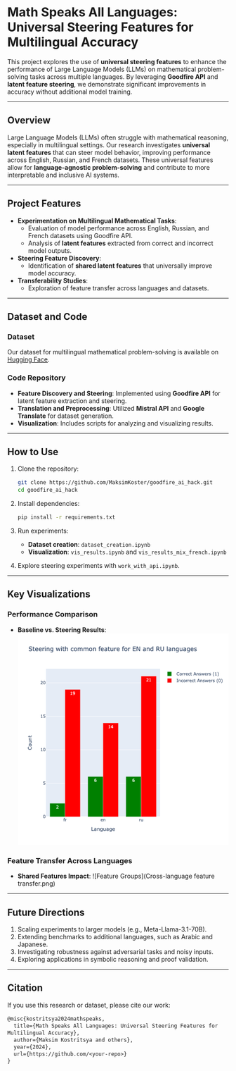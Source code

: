 # **Math Speaks All Languages: Universal Steering Features for Multilingual Accuracy**

This project explores the use of **universal steering features** to enhance the performance of Large Language Models (LLMs) on mathematical problem-solving tasks across multiple languages. By leveraging **Goodfire API** and **latent feature steering**, we demonstrate significant improvements in accuracy without additional model training.

---

## **Overview**

Large Language Models (LLMs) often struggle with mathematical reasoning, especially in multilingual settings. Our research investigates **universal latent features** that can steer model behavior, improving performance across English, Russian, and French datasets. These universal features allow for **language-agnostic problem-solving** and contribute to more interpretable and inclusive AI systems.

---

## **Project Features**

- **Experimentation on Multilingual Mathematical Tasks**:
  - Evaluation of model performance across English, Russian, and French datasets using Goodfire API.
  - Analysis of **latent features** extracted from correct and incorrect model outputs.
- **Steering Feature Discovery**:
  - Identification of **shared latent features** that universally improve model accuracy.
- **Transferability Studies**:
  - Exploration of feature transfer across languages and datasets.

---

## **Dataset and Code**

### **Dataset**
Our dataset for multilingual mathematical problem-solving is available on [Hugging Face](https://huggingface.co/datasets/Maksim-KOS/ai_interpretability_hack).

### **Code Repository**
- **Feature Discovery and Steering**: Implemented using **Goodfire API** for latent feature extraction and steering.
- **Translation and Preprocessing**: Utilized **Mistral API** and **Google Translate** for dataset generation.
- **Visualization**: Includes scripts for analyzing and visualizing results.

---

## **How to Use**

1. Clone the repository:
   ```bash
   git clone https://github.com/MaksimKoster/goodfire_ai_hack.git
   cd goodfire_ai_hack
   ```

2. Install dependencies:
   ```bash
   pip install -r requirements.txt
   ```

3. Run experiments:
   - **Dataset creation**: `dataset_creation.ipynb`
   - **Visualization**: `vis_results.ipynb` and `vis_results_mix_french.ipynb`

4. Explore steering experiments with `work_with_api.ipynb`.

---

## **Key Visualizations**

### **Performance Comparison**
- **Baseline vs. Steering Results**:
  ![Results](en_ru.png)

### **Feature Transfer Across Languages**
- **Shared Features Impact**:
  ![Feature Groups](Cross-language feature transfer.png)

---

## **Future Directions**

1. Scaling experiments to larger models (e.g., Meta-Llama-3.1-70B).
2. Extending benchmarks to additional languages, such as Arabic and Japanese.
3. Investigating robustness against adversarial tasks and noisy inputs.
4. Exploring applications in symbolic reasoning and proof validation.

---

## **Citation**

If you use this research or dataset, please cite our work:
```
@misc{kostritsya2024mathspeaks,
  title={Math Speaks All Languages: Universal Steering Features for Multilingual Accuracy},
  author={Maksim Kostritsya and others},
  year={2024},
  url={https://github.com/<your-repo>}
}
```
